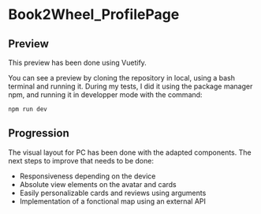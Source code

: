 # Book2Wheel_ProfilePage

## Preview ##

This preview has been done using Vuetify. 

You can see a preview by cloning the repository in local, using a bash terminal and running it. 
During my tests, I did it using the package manager npm, and running it in developper mode with the command:
```
npm run dev
```

## Progression ##

The visual layout for PC has been done with the adapted components. The next steps to improve that needs to be done:

* Responsiveness depending on the device
* Absolute view elements on the avatar and cards
* Easily personalizable cards and reviews using arguments
* Implementation of a fonctional map using an external API
